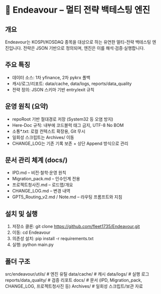 # 🚀 Endeavour – 멀티 전략 백테스팅 엔진

## 개요
Endeavour는 KOSPI/KOSDAQ 종목을 대상으로 하는 유연한 멀티-전략 백테스팅 엔진입니다.
전략은 JSON 기반으로 정의되며, 엔진은 이를 해석·검증·실행합니다.

## 주요 특징
- 데이터 소스: 1차 yfinance, 2차 pykrx 폴백
- 캐시/로그/리포트: data/cache, data/logs, reports/data_quality
- 전략 정의: JSON 스키마 기반 entry/exit 규칙

## 운영 원칙 (요약)
- repoRoot 기반 절대경로 저장 (System32 등 오염 방지)
- Here-Doc 규칙: 내부에 코드블럭 태그 금지, UTF-8 No BOM
- 소통*.txt: 로컬 컨텍스트 확장용, Git 무시
- 일회성 스크립트는 Archives/ 이동
- CHANGE_LOG는 기존 기록 보존 + 상단 Append 방식으로 관리

## 문서 관리 체계 (docs/)
- IPD.md – 비전·철학·운영 원칙
- Migration_pack.md – 인수인계 전용
- 프로젝트청사진.md – 로드맵/개요
- CHANGE_LOG.md – 변경 내역
- GPT5_Routing_v2.md / Note.md – 라우팅 프롬프트와 지침

## 설치 및 실행
1) 저장소 클론: git clone https://github.com/fleet1735/Endeavour.git
2) 이동: cd Endeavour
3) 의존성 설치: pip install -r requirements.txt
4) 실행: python main.py

## 폴더 구조
src/endeavour/utils/    # 엔진 유틸
data/cache/             # 캐시
data/logs/              # 실행 로그
reports/data_quality/   # 검증 리포트
docs/                   # 문서 (IPD, Migration_pack, CHANGE_LOG, 프로젝트청사진 등)
Archives/               # 일회성 스크립트/보관 자료



